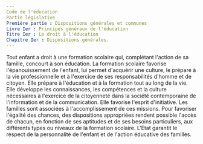 ```yaml
---
Code de l'éducation
Partie législative
Première partie : Dispositions générales et communes
Livre Ier : Principes généraux de l'éducation
Titre Ier : Le droit à l'éducation
Chapitre Ier : Dispositions générales.
---
```


Tout enfant a droit à une formation scolaire qui, complétant l'action de sa famille, concourt à son éducation.
La formation scolaire favorise l'épanouissement de l'enfant, lui permet d'acquérir une culture, le prépare à la vie professionnelle et à l'exercice de ses responsabilités d'homme et de citoyen. Elle prépare à l'éducation et à la formation tout au long de la vie. Elle développe les connaissances, les compétences et la culture nécessaires à l'exercice de la citoyenneté dans la société contemporaine de l'information et de la communication. Elle favorise l'esprit d'initiative. Les familles sont associées à l'accomplissement de ces missions.
Pour favoriser l'égalité des chances, des dispositions appropriées rendent possible l'accès de chacun, en fonction de ses aptitudes et de ses besoins particuliers, aux différents types ou niveaux de la formation scolaire.
L'Etat garantit le respect de la personnalité de l'enfant et de l'action éducative des familles.
